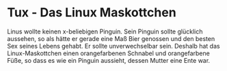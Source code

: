 # Tux - Das Linux Maskottchen

Linus wollte keinen x-beliebigen Pinguin. Sein Pinguin sollte glücklich aussehen,
so als hätte er gerade eine Maß Bier genossen und den besten Sex seines Lebens gehabt.
Er sollte unverwechselbar sein. Deshalb  hat das Linux-Maskottchen einen orangefarbenen 
Schnabel und orangefarbene Füße, so dass es wie ein Pinguin aussieht,
dessen Mutter eine Ente war. 